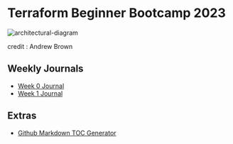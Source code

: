 # Terraform Beginner Bootcamp 2023

![architectural-diagram](https://github.com/cupumelody/terraform-beginner-bootcamp-2023/assets/145847069/4035219e-0cce-4646-8d91-3927c6bfd0dd)

credit : Andrew Brown

## Weekly Journals
- [Week 0 Journal](journal/.week0)
- [Week 1 Journal](journal/week1.md)

## Extras
- [Github Markdown TOC Generator](https://ecotrust-canada.github.io/markdown-toc/)
